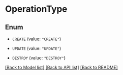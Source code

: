 # OperationType

## Enum


* `CREATE` (value: `"CREATE"`)

* `UPDATE` (value: `"UPDATE"`)

* `DESTROY` (value: `"DESTROY"`)


[[Back to Model list]](../README.md#documentation-for-models) [[Back to API list]](../README.md#documentation-for-api-endpoints) [[Back to README]](../README.md)


